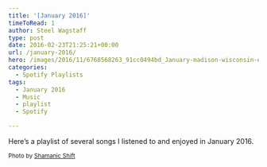 ```yaml
---
title: '[January 2016]'
timeToRead: 1 
author: Steel Wagstaff
type: post
date: 2016-02-23T21:25:21+00:00
url: /january-2016/
hero: /images/2016/11/6768568263_91cc0494bd_January-madison-wisconsin-e1454362203680.jpg
categories:
  - Spotify Playlists
tags:
  - January 2016
  - Music
  - playlist
  - Spotify

---
```

Here&#8217;s a playlist of several songs I listened to and enjoyed in January 2016.



<small>Photo by <a href="http://www.flickr.com/photos/86651923@N00/6768568263" target="_blank">Shamanic Shift</a> <a title="Attribution License" href="http://creativecommons.org/licenses/by/2.0/" target="_blank" rel="nofollow"><img src="http://music.steelwagstaff.com/wp-content/plugins/wp-inject/images/cc.png" alt="" /></a></small>